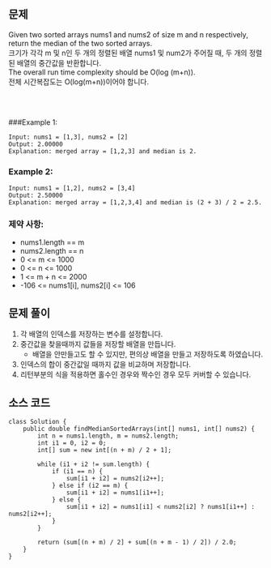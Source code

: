 ## 문제
Given two sorted arrays nums1 and nums2 of size m and n respectively, return the median of the two sorted arrays.  
크기가 각각 m 및 n인 두 개의 정렬된 배열 nums1 및 num2가 주어질 때, 두 개의 정렬된 배열의 중간값을 반환합니다.
<br>
The overall run time complexity should be O(log (m+n)).  
전체 시간복잡도는 O(log(m+n))이어야 합니다.

<br>
<br>

###Example 1:
~~~
Input: nums1 = [1,3], nums2 = [2]
Output: 2.00000
Explanation: merged array = [1,2,3] and median is 2.
~~~

### Example 2:
~~~
Input: nums1 = [1,2], nums2 = [3,4]
Output: 2.50000
Explanation: merged array = [1,2,3,4] and median is (2 + 3) / 2 = 2.5.
~~~ 

### 제약 사항:
- nums1.length == m
- nums2.length == n
- 0 <= m <= 1000
- 0 <= n <= 1000
- 1 <= m + n <= 2000
- -106 <= nums1[i], nums2[i] <= 106

## 문제 풀이
1. 각 배열의 인덱스를 저장하는 변수를 설정합니다.
2. 중간값을 찾을때까지 값들을 저장할 배열을 만듭니다.
    - 배열을 안만들고도 할 수 있지만, 편의상 배열을 만들고 저장하도록 하였습니다.
3. 인덱스의 합이 중간값일 때까지 값을 비교하며 저장합니다.
4. 리턴부분의 식을 적용하면 홀수인 경우와 짝수인 경우 모두 커버할 수 있습니다.


## 소스 코드
~~~
class Solution {
    public double findMedianSortedArrays(int[] nums1, int[] nums2) {
        int n = nums1.length, m = nums2.length;
        int i1 = 0, i2 = 0;
        int[] sum = new int[(n + m) / 2 + 1];

        while (i1 + i2 != sum.length) {
            if (i1 == n) {
                sum[i1 + i2] = nums2[i2++];
            } else if (i2 == m) {
                sum[i1 + i2] = nums1[i1++];
            } else {
                sum[i1 + i2] = nums1[i1] < nums2[i2] ? nums1[i1++] : nums2[i2++];   
            }
        }
        
        return (sum[(n + m) / 2] + sum[(n + m - 1) / 2]) / 2.0;
    }
}
~~~
